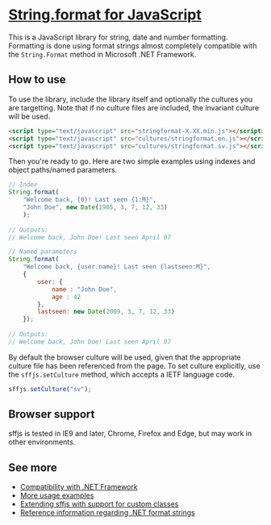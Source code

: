 ﻿
# [String.format for JavaScript](http://mstr.se/sffjs)

This is a JavaScript library for string, date and number formatting. Formatting 
is done using format strings almost completely compatible with the `String.Format` 
method in Microsoft .NET Framework.

## How to use

To use the library, include the library itself and optionally the cultures you 
are targetting. Note that if no culture files are included, the invariant 
culture will be used.

```HTML
<script type="text/javascript" src="stringformat-X.XX.min.js"></script>
<script type="text/javascript" src="cultures/stringformat.en.js"></script>
<script type="text/javascript" src="cultures/stringformat.sv.js"></script>
```

Then you're ready to go. Here are two simple examples using indexes and object
paths/named parameters.

```JavaScript
// Index
String.format(
    "Welcome back, {0}! Last seen {1:M}", 
    "John Doe", new Date(1985, 3, 7, 12, 33)
    );
    
// Outputs: 
// Welcome back, John Doe! Last seen April 07

// Named parameters
String.format(
    "Welcome back, {user.name}! Last seen {lastseen:M}", 
    { 
        user: {
            name : "John Doe", 
            age : 42
        },
        lastseen: new Date(2009, 3, 7, 12, 33) 
    });
    
// Outputs: 
// Welcome back, John Doe! Last seen April 07
```

By default the browser culture will be used, given that the appropriate culture 
file has been referenced from the page. To set culture explicitly, use the 
`sffjs.setCulture` method, which accepts a IETF language code.

```JavaScript
sffjs.setCulture("sv");
```

## Browser support

sffjs is tested in IE9 and later, Chrome, Firefox and Edge, but may work in
other environments.

## See more

* [Compatibility with .NET Framework](https://github.com/dmester/sffjs/blob/master/docs/Compatiblity%20with%20.NET%20Framework.md)
* [More usage examples](https://github.com/dmester/sffjs/blob/master/docs/Usage%20examples.md)
* [Extending sffjs with support for custom classes](https://github.com/dmester/sffjs/blob/master/docs/Extending%20sffjs.md)
* [Reference information regarding .NET format strings](http://msdn.microsoft.com/en-us/library/system.string.format.aspx)
